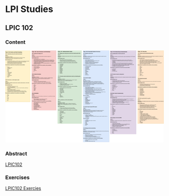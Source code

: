 # LPI Studies

[LPIC 1]: ./Linux-LPIC-1.md	"LPIC 1"

## LPIC 102

### Content

![LPIC 102](./LPIC-1-102.png)

### Abstract

[LPIC102](./Linux-LPIC-1.md#prova-101-500)

### Exercises

[LPIC102 Exercies](./ExerciciosLPIC102.md)

